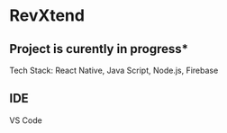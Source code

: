 # RevXtend

## Project is curently in progress*

Tech Stack: React Native, Java Script, Node.js, Firebase

## IDE
VS Code
 
